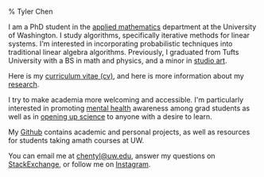 % Tyler Chen
    
I am a PhD student in the [applied mathematics](https://amath.washington.edu">) department at the University of Washington. I study algorithms, specifically iterative methods for linear systems. 
I'm interested in incorporating probabilistic techniques into traditional linear algebra algorithms. 
Previously, I graduated from Tufts University with a BS in math and physics, and a minor in [studio art](http://design.chen.pw).
    
Here is my [curriculum vitae (cv)](./cv.pdf), and here is more information about my [research](./research).
    
I try to make academia more welcoming and accessible. 
I'm particularly interested in promoting [mental health](./thoughts/mental_health.html) awareness among grad students as well as in [opening up science](./thoughts/reproducibility.html) to anyone with a desire to learn. 
    
My [Github](https://github.com/tchen01) contains academic and personal projects, as well as resources for students taking amath courses at UW.

You can email me at [chentyl@uw.edu](mailto:chentyl@uw.edu), answer my questions on [StackExchange](https://math.stackexchange.com/users/352534/tch), or follow me on [Instagram](https://instagram.com/chen.tyler).

